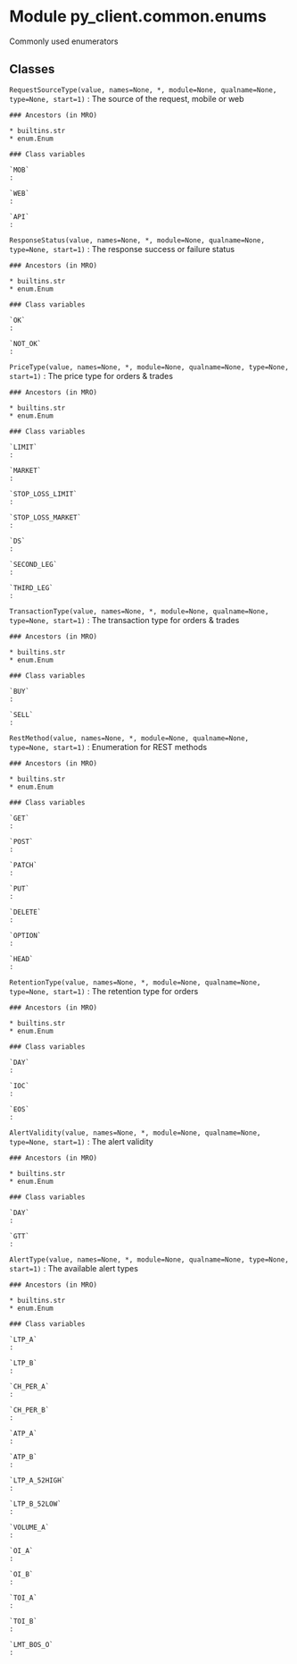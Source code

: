 Module py_client.common.enums
=============================
Commonly used enumerators

Classes
-------

`RequestSourceType(value, names=None, *, module=None, qualname=None, type=None, start=1)`
:   The source of the request, mobile or web

    ### Ancestors (in MRO)

    * builtins.str
    * enum.Enum

    ### Class variables

    `MOB`
    :

    `WEB`
    :

    `API`
    :

`ResponseStatus(value, names=None, *, module=None, qualname=None, type=None, start=1)`
:   The response success or failure status

    ### Ancestors (in MRO)

    * builtins.str
    * enum.Enum

    ### Class variables

    `OK`
    :

    `NOT_OK`
    :

`PriceType(value, names=None, *, module=None, qualname=None, type=None, start=1)`
:   The price type for orders & trades

    ### Ancestors (in MRO)

    * builtins.str
    * enum.Enum

    ### Class variables

    `LIMIT`
    :

    `MARKET`
    :

    `STOP_LOSS_LIMIT`
    :

    `STOP_LOSS_MARKET`
    :

    `DS`
    :

    `SECOND_LEG`
    :

    `THIRD_LEG`
    :

`TransactionType(value, names=None, *, module=None, qualname=None, type=None, start=1)`
:   The transaction type for orders & trades

    ### Ancestors (in MRO)

    * builtins.str
    * enum.Enum

    ### Class variables

    `BUY`
    :

    `SELL`
    :

`RestMethod(value, names=None, *, module=None, qualname=None, type=None, start=1)`
:   Enumeration for REST methods

    ### Ancestors (in MRO)

    * builtins.str
    * enum.Enum

    ### Class variables

    `GET`
    :

    `POST`
    :

    `PATCH`
    :

    `PUT`
    :

    `DELETE`
    :

    `OPTION`
    :

    `HEAD`
    :

`RetentionType(value, names=None, *, module=None, qualname=None, type=None, start=1)`
:   The retention type for orders

    ### Ancestors (in MRO)

    * builtins.str
    * enum.Enum

    ### Class variables

    `DAY`
    :

    `IOC`
    :

    `EOS`
    :

`AlertValidity(value, names=None, *, module=None, qualname=None, type=None, start=1)`
:   The alert validity

    ### Ancestors (in MRO)

    * builtins.str
    * enum.Enum

    ### Class variables

    `DAY`
    :

    `GTT`
    :

`AlertType(value, names=None, *, module=None, qualname=None, type=None, start=1)`
:   The available alert types

    ### Ancestors (in MRO)

    * builtins.str
    * enum.Enum

    ### Class variables

    `LTP_A`
    :

    `LTP_B`
    :

    `CH_PER_A`
    :

    `CH_PER_B`
    :

    `ATP_A`
    :

    `ATP_B`
    :

    `LTP_A_52HIGH`
    :

    `LTP_B_52LOW`
    :

    `VOLUME_A`
    :

    `OI_A`
    :

    `OI_B`
    :

    `TOI_A`
    :

    `TOI_B`
    :

    `LMT_BOS_O`
    :
